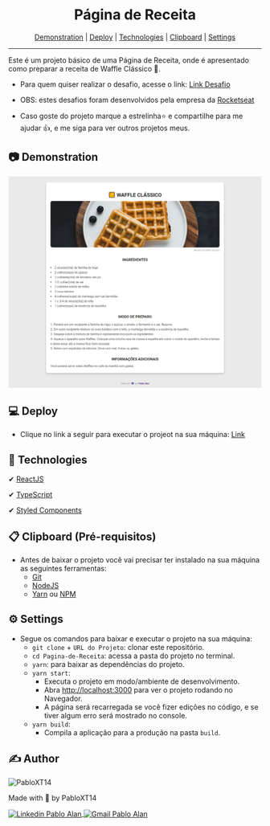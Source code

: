 <h1 align="center">Página de Receita</h1>

<p align="center">
 <a href="#-demonstration">Demonstration</a> |
 <a href="#-deploy">Deploy</a> |
 <a href="#-technologies">Technologies</a> |
 <a href="#-clipboard-(pré-requisitos)">Clipboard</a> |
 <a href="#-settings">Settings</a>
</p>

---

Este é um projeto básico de uma Página de Receita, onde é apresentado como preparar a receita de Waffle Clássico 🧇.

* Para quem quiser realizar o desafio, acesse o link: <a target="_blank" href="https://efficient-sloth-d85.notion.site/Desafio-Piloto-P-gina-de-Receita-15acc6a34f744484a2e64a1f115bfbae">Link Desafio</a>

* OBS: estes desafios foram desenvolvidos pela empresa da <a target="_blank" href="https://www.rocketseat.com.br/">Rocketseat</a>

* Caso goste do projeto marque a estrelinha⭐ e compartilhe para me ajudar 👍, e me siga para ver outros projetos meus.

## 📷 Demonstration
<p align="center">
    <img alt="Página de Receita Preview" title="Página de Receita Preview" src="./github/Pagina-de-Receita-Preview.png" />
</p>


## 💻 Deploy
- Clique no link a seguir para executar o projeot na sua máquina: <a target="_blank" href="https://pagina-de-receita-three.vercel.app/">Link</a>


## 🚀 Technologies
✔ [ReactJS](https://reactjs.org/)
<br/>

✔ [TypeScript](https://www.typescriptlang.org/)
<br/>

✔ [Styled Components](https://styled-components.com/)
<br/>


## 📋 Clipboard (Pré-requisitos)
- Antes de baixar o projeto você vai precisar ter instalado na sua máquina as seguintes ferramentas:
    * [Git](https://git-scm.com)
    * [NodeJS](https://nodejs.org/en/)
    * [Yarn](https://yarnpkg.com/) ou [NPM](https://www.npmjs.com/)


## ⚙ Settings
- Segue os comandos para baixar e executar o projeto na sua máquina:
    * `git clone` + `URL do Projeto`: clonar este repositório.
    * `cd Pagina-de-Receita`: acessa a pasta do projeto no terminal.
    * `yarn`: para baixar as dependências do projeto.
    * `yarn start`: 
        - Executa o projeto em modo/ambiente de desenvolvimento.
        - Abra [http://localhost:3000](http://localhost:3000) para ver o projeto rodando no Navegador.
        - A página será recarregada se você fizer edições no código, e se tiver algum erro será mostrado no console.
    * `yarn build`: 
        - Compila a aplicação para a produção na pasta `build`.


## ✍ Author
<img alt="PabloXT14" title="PabloXT14" src="https://avatars.githubusercontent.com/u/71723595?s=400&u=f7a1ec0c2e1f7cd1acf79f61043dbc75b1079de6&v=4" width="100">
<p>
    Made with 💜 by PabloXT14
</p>
<p align="left">
    <a href="https://www.linkedin.com/in/pabloalan/" target="_blank">
        <img align="center" src="https://img.shields.io/badge/LinkedIn-%230077B5?style=for-the-badge&logo=linkedin&logoColor=white" alt="Linkedin Pablo Alan" />
    </a>
    <a href="mailto:pabloxt14@gmail.com" target="_blank">
        <img align="center" src="https://img.shields.io/badge/Gmail-FF0000?style=for-the-badge&logo=gmail&logoColor=white" alt="Gmail Pablo Alan" />
    </a>
</p>
